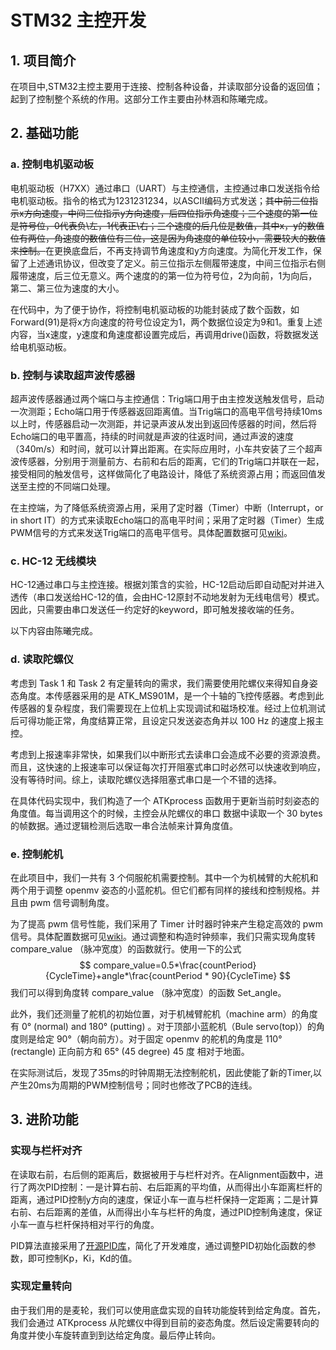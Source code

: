 # STM32 主控开发

## 1. 项目简介

在项目中,STM32主控主要用于连接、控制各种设备，并读取部分设备的返回值；起到了控制整个系统的作用。这部分工作主要由孙林涵和陈曦完成。

## 2. 基础功能

### a. 控制电机驱动板

电机驱动板（H7XX）通过串口（UART）与主控通信，主控通过串口发送指令给电机驱动板。指令的格式为1231231234，以ASCII编码方式发送；~~其中前三位指示x方向速度，中间三位指示y方向速度，后四位指示角速度；三个速度的第一位是符号位，0代表负\左，1代表正\右；三个速度的后几位是数值，其中x，y的数值位有两位，角速度的数值位有三位，这是因为角速度的单位较小，需要较大的数值来控制。~~在更换底盘后，不再支持调节角速度和y方向速度。为简化开发工作，保留了上述通讯协议，但改变了定义。前三位指示左侧履带速度，中间三位指示右侧履带速度，后三位无意义。两个速度的的第一位为符号位，2为向前，1为向后，第二、第三位为速度的大小。

在代码中，为了便于协作，将控制电机驱动板的功能封装成了数个函数，如Forward(91)是将x方向速度的符号位设定为1，两个数据位设定为9和1。重复上述内容，当x速度，y速度和角速度都设置完成后，再调用drive()函数，将数据发送给电机驱动板。

### b. 控制与读取超声波传感器

超声波传感器通过两个端口与主控通信：Trig端口用于由主控发送触发信号，启动一次测距；Echo端口用于传感器返回距离值。当Trig端口的高电平信号持续10ms以上时，传感器启动一次测距，并记录声波从发出到返回传感器的时间，然后将Echo端口的电平置高，持续的时间就是声波的往返时间，通过声波的速度（340m/s）和时间，就可以计算出距离。在实际应用时，小车共安装了三个超声波传感器，分别用于测量前方、右前和右后的距离，它们的Trig端口并联在一起，接受相同的触发信号，这样做简化了电路设计，降低了系统资源占用；而返回值发送至主控的不同端口处理。

在主控端，为了降低系统资源占用，采用了定时器（Timer）中断（Interrupt，or in short IT）的方式来读取Echo端口的高电平时间；采用了定时器（Timer）生成PWM信号的方式来发送Trig端口的高电平信号。具体配置数据可见[wiki](https://github.com/ray24777/tdps2023/wiki/%E8%B6%85%E5%A3%B0%E6%B3%A2%E6%B5%8B%E8%B7%9D-STM32%E5%AE%9E%E7%8E%B0-%E4%BE%A7%E9%9D%A2%E5%AF%B9%E9%BD%90)。

### c. HC-12 无线模块

HC-12通过串口与主控连接。根据刘策含的实验，HC-12启动后即自动配对并进入透传（串口发送给HC-12的值，会由HC-12原封不动地发射为无线电信号）模式。因此，只需要由串口发送任一约定好的keyword，即可触发接收端的任务。

以下内容由陈曦完成。
### d. 读取陀螺仪

考虑到 Task 1 和 Task 2 有定量转向的需求，我们需要使用陀螺仪来得知自身姿态角度。本传感器采用的是 ATK_MS901M，是一个十轴的飞控传感器。考虑到此传感器的复杂程度，我们需要现在上位机上实现调试和磁场校准。经过上位机测试后可得功能正常，角度结算正常，且设定只发送姿态角并以 100 Hz 的速度上报主控。

考虑到上报速率非常快，如果我们以中断形式去读串口会造成不必要的资源浪费。而且，这快速的上报速率可以保证每次打开阻塞式串口时必然可以快速收到响应，没有等待时间。综上，读取陀螺仪选择阻塞式串口是一个不错的选择。

在具体代码实现中，我们构造了一个 ATKprocess 函数用于更新当前时刻姿态的角度值。每当调用这个的时候，主控会从陀螺仪的串口 数据中读取一个 30 bytes 的帧数据。通过逻辑检测后选取一串合法帧来计算角度值。

### e. 控制舵机

在此项目中，我们一共有 3 个伺服舵机需要控制。其中一个为机械臂的大舵机和两个用于调整 openmv 姿态的小蓝舵机。但它们都有同样的接线和控制规格。并且由 pwm 信号调制角度。

为了提高 pwm 信号性能，我们采用了 Timer 计时器时钟来产生稳定高效的 pwm 信号。具体配置数据可见[wiki](https://github.com/ray24777/tdps2023/wiki/%E8%B6%85%E5%A3%B0%E6%B3%A2%E6%B5%8B%E8%B7%9D-STM32%E5%AE%9E%E7%8E%B0-%E4%BE%A7%E9%9D%A2%E5%AF%B9%E9%BD%90)。通过调整和构造时钟频率，我们只需实现角度转 compare_value （脉冲宽度）的函数就行。使用一下的公式
$$
compare_value=0.5*\frac{countPeriod}{CycleTime}+angle*\frac{countPeriod * 90}{CycleTime}
$$
我们可以得到角度转 compare_value （脉冲宽度）的函数 Set_angle。

此外，我们还测量了舵机的初始位置，对于机械臂舵机（machine arm）的角度有 0° (normal) and 180° (putting) 。对于顶部小蓝舵机（Bule servo(top)）的角度则是给定 90°（朝向前方）。对于固定 openmv 的舵机的角度是 110° (rectangle) 正向前方和 65° (45 degree) 45 度 相对于地面。

在实际测试后，发现了35ms的时钟周期无法控制舵机，因此使能了新的Timer,以产生20ms为周期的PWM控制信号；同时也修改了PCB的连线。
## 3. 进阶功能

### 实现与栏杆对齐

在读取右前，右后侧的距离后，数据被用于与栏杆对齐。在Alignment函数中，进行了两次PID控制：一是计算右前、右后距离的平均值，从而得出小车距离栏杆的距离，通过PID控制y方向的速度，保证小车一直与栏杆保持一定距离；二是计算右前、右后距离的差值，从而得出小车与栏杆的角度，通过PID控制角速度，保证小车一直与栏杆保持相对平行的角度。

PID算法直接采用了[开源PID库](https://github.com/Majid-Derhambakhsh/PID-Library)，简化了开发难度，通过调整PID初始化函数的参数，即可控制Kp，Ki，Kd的值。

### 实现定量转向

由于我们用的是麦轮，我们可以使用底盘实现的自转功能旋转到给定角度。首先，我们会通过 ATKprocess 从陀螺仪中得到目前的姿态角度。然后设定需要转向的角度并使小车旋转直到到达给定角度。最后停止转向。
